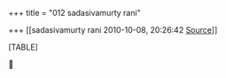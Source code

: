 +++
title = "012 sadasivamurty rani"

+++
[[sadasivamurty rani	2010-10-08, 20:26:42 [Source](https://groups.google.com/g/bvparishat/c/fBuQfRoMcKg)]]



[TABLE]



